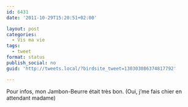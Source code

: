 ```yaml
---
id: 6431
date: '2011-10-29T15:20:51+02:00'

layout: post
categories:
  - Vis ma vie
tags:
  - tweet
format: status
publish_social: no
guid: 'http://tweets.local/?birdsite_tweet=130303086374817792'

---
```


Pour infos, mon Jambon-Beurre était très bon. (Oui, j’me fais chier en attendant madame)